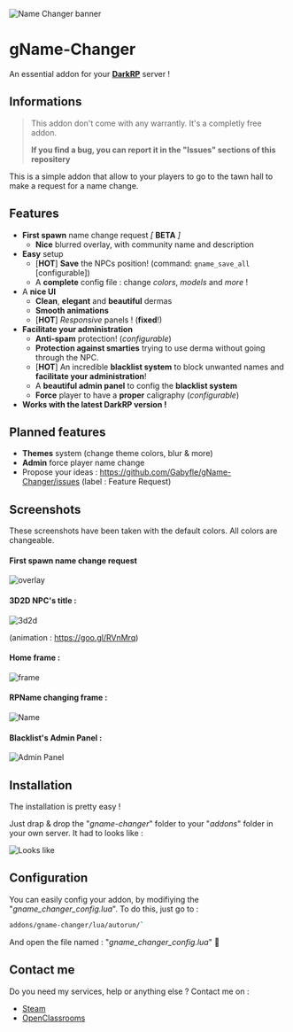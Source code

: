 ![Name Changer banner](https://image.noelshack.com/fichiers/2017/45/6/1510397731-banner.png)
# gName-Changer
An essential addon for your **[DarkRP](http://darkrp.com/)** server !

## Informations
> This addon don't come with any warrantly. It's a completly free addon.
>
> **If you find a bug, you can report it in the "Issues" sections of this repositery**

This is a simple addon that allow to your players to go to the tawn hall to make a request for a name change.

## Features
* **First spawn** name change request *[* **BETA** *]*
  * **Nice** blurred overlay, with community name and description
* **Easy** setup
  * [**HOT**] **Save** the NPCs position! (command: `gname_save_all` [configurable])
  * A **complete** config file : change *colors*, *models* and *more* !
* A **nice UI**
  * **Clean**, **elegant** and **beautiful** dermas
  * **Smooth animations**
  * [**HOT**] *Responsive* panels ! (**fixed**!)
* **Facilitate your administration**
  * **Anti-spam** protection! (*configurable*)
  * **Protection against smarties** trying to use derma without going through the NPC.
  * [**HOT**] An incredible **blacklist system** to block unwanted names and **facilitate your administration**!
  * A **beautiful admin panel** to config the **blacklist system**
  * **Force** player to have a **proper** caligraphy (*configurable*)
* **Works with the latest DarkRP version !**

## Planned features
* **Themes** system (change theme colors, blur & more)
* **Admin** force player name change
* Propose your ideas : https://github.com/Gabyfle/gName-Changer/issues (label : Feature Request)

## Screenshots
These screenshots have been taken with the default colors. All colors are changeable.

#### **First spawn name change request**

![overlay](https://steamuserimages-a.akamaihd.net/ugc/958593001512576323/DFA1A6FEB9883F59A98837A9251D3734CB68B7E5/)

#### **3D2D NPC's title** :

![3d2d](https://image.noelshack.com/fichiers/2018/34/2/1534853510-npc.jpg)


(animation : https://goo.gl/RVnMrq)

#### **Home frame** :

![frame](https://steamuserimages-a.akamaihd.net/ugc/956340815955395423/3749F5F2C95C0F778F3C0689B0ABB60E5EBAE568/)

#### **RPName changing frame** :

![Name](https://steamuserimages-a.akamaihd.net/ugc/956340815955396433/259ACFA39F410E64791B36287CA835B3131832B2/)

#### **Blacklist's Admin Panel** :

![Admin Panel](https://steamuserimages-a.akamaihd.net/ugc/956340815955397127/D53D3C3F14B02DE724F926E1522DC45355479C33/)

## Installation
The installation is pretty easy !

Just drap & drop the "*gname-changer*" folder to your "*addons*" folder in your own server.
It had to looks like :

![Looks like](https://image.noelshack.com/fichiers/2018/34/2/1534853151-addon.png)

## Configuration
You can easily config your addon, by modifiying the "*gname_changer_config.lua*".
To do this, just go to :
```bash
addons/gname-changer/lua/autorun/`
```

And open the file named : "*gname_changer_config.lua*" :kiss:
## Contact me
Do you need my services, help or anything else ? Contact me on :

* [Steam](https://steamcommunity.com/id/EpicGaby)
* [OpenClassrooms](https://openclassrooms.com/membres/gabrielsantamaria)